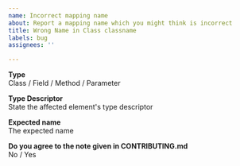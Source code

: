 ```yaml
---
name: Incorrect mapping name
about: Report a mapping name which you might think is incorrect
title: Wrong Name in Class classname
labels: bug
assignees: ''

---
```


**Type**  
Class / Field / Method / Parameter

**Type Descriptor**  
State the affected element's type descriptor

**Expected name**  
The expected name

**Do you agree to the note given in CONTRIBUTING.md**  
No / Yes
